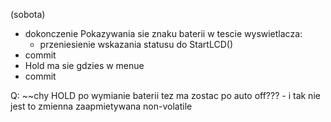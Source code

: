 (sobota)
- dokonczenie Pokazywania sie znaku baterii w tescie wyswietlacza:
	- przeniesienie wskazania statusu do StartLCD()
- commit
- Hold ma sie gdzies w menue
- commit



Q:
~~chy HOLD po wymianie baterii tez ma zostac po auto off??? - i tak nie jest to zmienna zaapmietywana non-volatile